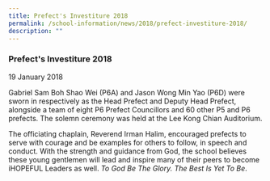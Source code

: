 ```yaml
---
title: Prefect's Investiture 2018
permalink: /school-information/news/2018/prefect-investiture-2018/
description: ""
---
```


### **Prefect's Investiture 2018**
19 January 2018

Gabriel Sam Boh Shao Wei (P6A) and Jason Wong Min Yao (P6D) were sworn in respectively as the Head Prefect and Deputy Head Prefect, alongside a team of eight P6 Prefect Councillors and 60 other P5 and P6 prefects. The solemn ceremony was held at the Lee Kong Chian Auditorium.

The officiating chaplain, Reverend Irman Halim, encouraged prefects to serve with courage and be examples for others to follow, in speech and conduct. With the strength and guidance from God, the school believes these young gentlemen will lead and inspire many of their peers to become iHOPEFUL Leaders as well. _To God Be The Glory. The Best Is Yet To Be_.